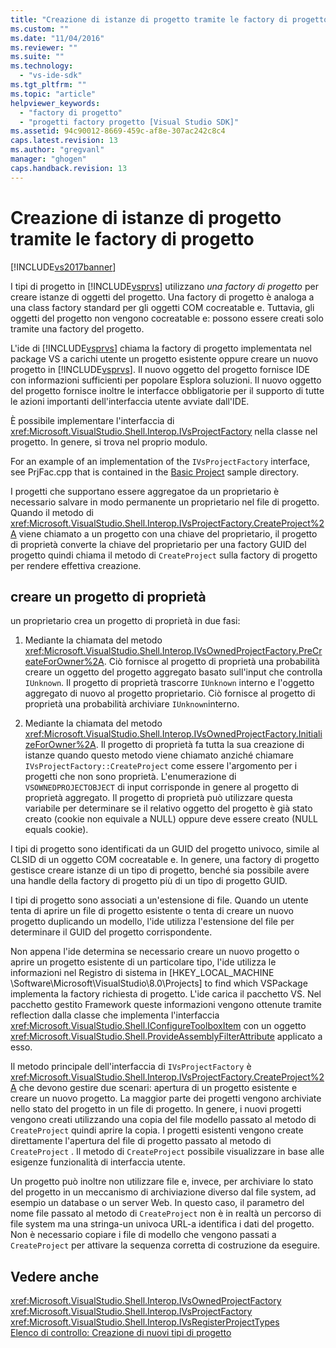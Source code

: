 ```yaml
---
title: "Creazione di istanze di progetto tramite le factory di progetto | Microsoft Docs"
ms.custom: ""
ms.date: "11/04/2016"
ms.reviewer: ""
ms.suite: ""
ms.technology: 
  - "vs-ide-sdk"
ms.tgt_pltfrm: ""
ms.topic: "article"
helpviewer_keywords: 
  - "factory di progetto"
  - "progetti factory progetto [Visual Studio SDK]"
ms.assetid: 94c90012-8669-459c-af8e-307ac242c8c4
caps.latest.revision: 13
ms.author: "gregvanl"
manager: "ghogen"
caps.handback.revision: 13
---
```

# Creazione di istanze di progetto tramite le factory di progetto
[!INCLUDE[vs2017banner](../../code-quality/includes/vs2017banner.md)]

I tipi di progetto in [!INCLUDE[vsprvs](../../code-quality/includes/vsprvs_md.md)] utilizzano *una factory di progetto* per creare istanze di oggetti del progetto.  Una factory di progetto è analoga a una class factory standard per gli oggetti COM cocreatable e.  Tuttavia, gli oggetti del progetto non vengono cocreatable e: possono essere creati solo tramite una factory del progetto.  
  
 L'ide di [!INCLUDE[vsprvs](../../code-quality/includes/vsprvs_md.md)] chiama la factory di progetto implementata nel package VS a carichi utente un progetto esistente oppure creare un nuovo progetto in [!INCLUDE[vsprvs](../../code-quality/includes/vsprvs_md.md)].  Il nuovo oggetto del progetto fornisce IDE con informazioni sufficienti per popolare Esplora soluzioni.  Il nuovo oggetto del progetto fornisce inoltre le interfacce obbligatorie per il supporto di tutte le azioni importanti dell'interfaccia utente avviate dall'IDE.  
  
 È possibile implementare l'interfaccia di <xref:Microsoft.VisualStudio.Shell.Interop.IVsProjectFactory> nella classe nel progetto.  In genere, si trova nel proprio modulo.  
  
 For an example of an implementation of the `IVsProjectFactory` interface, see PrjFac.cpp that is contained in the [Basic Project](http://msdn.microsoft.com/it-it/385fd2a3-d9f1-4808-87c2-a3f05a91fc36) sample directory.  
  
 I progetti che supportano essere aggregatoe da un proprietario è necessario salvare in modo permanente un proprietario nel file di progetto.  Quando il metodo di <xref:Microsoft.VisualStudio.Shell.Interop.IVsProjectFactory.CreateProject%2A> viene chiamato a un progetto con una chiave del proprietario, il progetto di proprietà converte la chiave del proprietario per una factory GUID del progetto quindi chiama il metodo di `CreateProject` sulla factory di progetto per rendere effettiva creazione.  
  
## creare un progetto di proprietà  
 un proprietario crea un progetto di proprietà in due fasi:  
  
1.  Mediante la chiamata del metodo <xref:Microsoft.VisualStudio.Shell.Interop.IVsOwnedProjectFactory.PreCreateForOwner%2A>.  Ciò fornisce al progetto di proprietà una probabilità creare un oggetto del progetto aggregato basato sull'input che controlla `IUnknown`.  Il progetto di proprietà trascorre `IUnknown` interno e l'oggetto aggregato di nuovo al progetto proprietario.  Ciò fornisce al progetto di proprietà una probabilità archiviare `IUnknown`interno.  
  
2.  Mediante la chiamata del metodo <xref:Microsoft.VisualStudio.Shell.Interop.IVsOwnedProjectFactory.InitializeForOwner%2A>.  Il progetto di proprietà fa tutta la sua creazione di istanze quando questo metodo viene chiamato anziché chiamare `IVsProjectFactory::CreateProject` come essere l'argomento per i progetti che non sono proprietà.  L'enumerazione di `VSOWNEDPROJECTOBJECT` di input corrisponde in genere al progetto di proprietà aggregato.  Il progetto di proprietà può utilizzare questa variabile per determinare se il relativo oggetto del progetto è già stato creato \(cookie non equivale a NULL\) oppure deve essere creato \(NULL equals cookie\).  
  
 I tipi di progetto sono identificati da un GUID del progetto univoco, simile al CLSID di un oggetto COM cocreatable e.  In genere, una factory di progetto gestisce creare istanze di un tipo di progetto, benché sia possibile avere una handle della factory di progetto più di un tipo di progetto GUID.  
  
 I tipi di progetto sono associati a un'estensione di file.  Quando un utente tenta di aprire un file di progetto esistente o tenta di creare un nuovo progetto duplicando un modello, l'ide utilizza l'estensione del file per determinare il GUID del progetto corrispondente.  
  
 Non appena l'ide determina se necessario creare un nuovo progetto o aprire un progetto esistente di un particolare tipo, l'ide utilizza le informazioni nel Registro di sistema in \[HKEY\_LOCAL\_MACHINE \\Software\\Microsoft\\VisualStudio\\8.0\\Projects\] to find which VSPackage implementa la factory richiesta di progetto.  L'ide carica il pacchetto VS.  Nel pacchetto gestito Framework queste informazioni vengono ottenute tramite reflection dalla classe che implementa l'interfaccia <xref:Microsoft.VisualStudio.Shell.IConfigureToolboxItem> con un oggetto <xref:Microsoft.VisualStudio.Shell.ProvideAssemblyFilterAttribute> applicato a esso.  
  
 Il metodo principale dell'interfaccia di `IVsProjectFactory` è <xref:Microsoft.VisualStudio.Shell.Interop.IVsProjectFactory.CreateProject%2A> che devono gestire due scenari: apertura di un progetto esistente e creare un nuovo progetto.  La maggior parte dei progetti vengono archiviate nello stato del progetto in un file di progetto.  In genere, i nuovi progetti vengono creati utilizzando una copia del file modello passato al metodo di `CreateProject` quindi aprire la copia.  I progetti esistenti vengono create direttamente l'apertura del file di progetto passato al metodo di `CreateProject` .  Il metodo di `CreateProject` possibile visualizzare in base alle esigenze funzionalità di interfaccia utente.  
  
 Un progetto può inoltre non utilizzare file e, invece, per archiviare lo stato del progetto in un meccanismo di archiviazione diverso dal file system, ad esempio un database o un server Web.  In questo caso, il parametro del nome file passato al metodo di `CreateProject` non è in realtà un percorso di file system ma una stringa\-un univoca URL\-a identifica i dati del progetto.  Non è necessario copiare i file di modello che vengono passati a `CreateProject` per attivare la sequenza corretta di costruzione da eseguire.  
  
## Vedere anche  
 <xref:Microsoft.VisualStudio.Shell.Interop.IVsOwnedProjectFactory>   
 <xref:Microsoft.VisualStudio.Shell.Interop.IVsProjectFactory>   
 <xref:Microsoft.VisualStudio.Shell.Interop.IVsRegisterProjectTypes>   
 [Elenco di controllo: Creazione di nuovi tipi di progetto](../../extensibility/internals/checklist-creating-new-project-types.md)